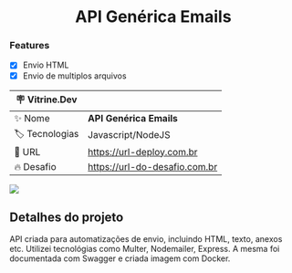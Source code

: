 <h1 align="center">API Genérica Emails</h1>



### Features

- [x] Envio HTML
- [x] Envio de multiplos arquivos

| :placard: Vitrine.Dev |     |
| -------------  | --- |
| :sparkles: Nome        | **API Genérica Emails**
| :label: Tecnologias | Javascript/NodeJS
| :rocket: URL         | https://url-deploy.com.br
| :fire: Desafio     | https://url-do-desafio.com.br


![](https://unsplash.com/photos/EYc-cE1NKtI?utm_source=unsplash&utm_medium=referral&utm_content=creditShareLink#vitrinedev)


## Detalhes do projeto

API criada para automatizações de envio, incluindo HTML, texto, anexos etc.
Utilizei tecnológias como Multer, Nodemailer, Express.
A mesma foi documentada com Swagger e criada imagem com Docker.

